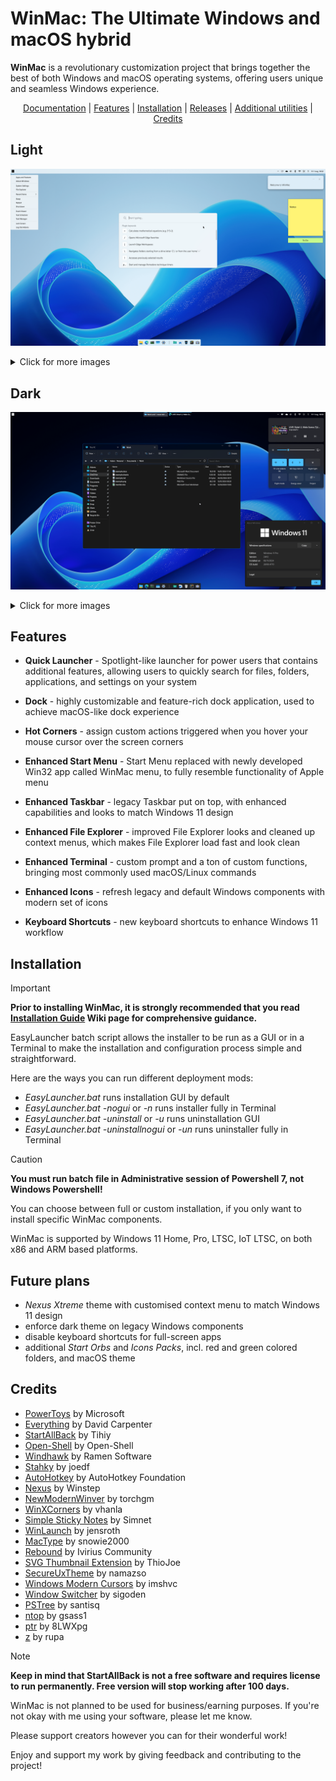 # WinMac: The Ultimate Windows and macOS hybrid

**WinMac** is a revolutionary customization project that brings together the best of both Windows and macOS operating systems, offering users unique and seamless Windows experience.

<p align="center">
    <a href="https://github.com/Asteski/WinMac/wiki/Home">Documentation</a> |
    <a href="#Features">Features</a> |
    <a href="#Installation">Installation</a> |
    <a href="https://github.com/Asteski/WinMac/releases/">Releases</a> |
    <a href="https://github.com/Asteski/WinMac/wiki/Additional-utilities">Additional utilities</a> |
    <a href="#Credits">Credits</a>
</p>

## Light

![winmac_light_01](https://raw.githubusercontent.com/Asteski/WinMac/main/img/winmac_light_01.png)
</details>
<details>
    <summary>Click for more images</summary>
    <img src="https://raw.githubusercontent.com/Asteski/WinMac/main/img/winmac_light_02.png" alt="winmac_light_02">
    <img src="https://raw.githubusercontent.com/Asteski/WinMac/main/img/winmac_light_03.png" alt="winmac_light_03">
    <img src="https://raw.githubusercontent.com/Asteski/WinMac/main/img/winmac_light_04.png" alt="winmac_light_04">
</details>

## Dark

![winmac_dark_01](https://raw.githubusercontent.com/Asteski/WinMac/main/img/winmac_dark_01.png)
</details>
<details>
    <summary>Click for more images</summary>
    <img src="https://raw.githubusercontent.com/Asteski/WinMac/main/img/winmac_dark_02.png" alt="winmac_dark_02">
    <img src="https://raw.githubusercontent.com/Asteski/WinMac/main/img/winmac_dark_03.png" alt="winmac_dark_03">
    <img src="https://raw.githubusercontent.com/Asteski/WinMac/refs/heads/main/img/winmac_dark_04.png" alt="winmac_dark_04">
</details>

## Features

- **Quick Launcher** - Spotlight-like launcher for power users that contains additional features, allowing users to quickly search for files, folders, applications, and settings on your system

- **Dock** - highly customizable and feature-rich dock application, used to achieve macOS-like dock experience

- **Hot Corners** - assign custom actions triggered when you hover your mouse cursor over the screen corners

- **Enhanced Start Menu** - Start Menu replaced with newly developed Win32 app called WinMac menu, to fully resemble functionality of Apple menu

- **Enhanced Taskbar** - legacy Taskbar put on top, with enhanced capabilities and looks to match Windows 11 design

- **Enhanced File Explorer** - improved File Explorer looks and cleaned up context menus, which makes File Explorer load fast and look clean

- **Enhanced Terminal** - custom prompt and a ton of custom functions, bringing most commonly used macOS/Linux commands

- **Enhanced Icons** - refresh legacy and default Windows components with modern set of icons

- **Keyboard Shortcuts** - new keyboard shortcuts to enhance Windows 11 workflow

## Installation

> [!IMPORTANT]  
> **Prior to installing WinMac, it is strongly recommended that you read [Installation Guide](https://github.com/Asteski/WinMac/wiki/Installation-Guide) Wiki page for comprehensive guidance.**

EasyLauncher batch script allows the installer to be run as a GUI or in a Terminal to make the installation and configuration process simple and straightforward.

Here are the ways you can run different deployment mods:

- *EasyLauncher.bat* runs installation GUI by default
- *EasyLauncher.bat -nogui* or *-n* runs installer fully in Terminal
- *EasyLauncher.bat -uninstall* or *-u* runs uninstallation GUI
- *EasyLauncher.bat -uninstallnogui* or *-un* runs uninstaller fully in Terminal

> [!CAUTION]
> **You must run batch file in Administrative session of Powershell 7, not Windows Powershell!**

You can choose between full or custom installation, if you only want to install specific WinMac components.

WinMac is supported by Windows 11 Home, Pro, LTSC, IoT LTSC, on both x86 and ARM based platforms.


## Future plans

- *Nexus Xtreme* theme with customised context menu to match Windows 11 design
- enforce dark theme on legacy Windows components
- disable keyboard shortcuts for full-screen apps
- additional *Start Orbs* and *Icons Packs*, incl. red and green colored folders, and macOS theme

## Credits

- [PowerToys](https://learn.microsoft.com/en-us/windows/powertoys/) by Microsoft
- [Everything](https://www.voidtools.com/) by David Carpenter
- [StartAllBack](https://www.startallback.com/) by Tihiy
- [Open-Shell](https://open-shell.github.io/Open-Shell-Menu/) by Open-Shell
- [Windhawk](https://github.com/ramensoftware/windhawk) by Ramen Software
- [Stahky](https://github.com/joedf/stahky) by joedf
- [AutoHotkey](https://www.autohotkey.com/) by AutoHotkey Foundation
- [Nexus](https://www.winstep.net/nexus.asp) by Winstep
- [NewModernWinver](https://github.com/torchgm/NewModernWinver) by torchgm
- [WinXCorners](https://github.com/vhanla/winxcorners) by vhanla
- [Simple Sticky Notes](https://www.simplestickynotes.com/) by Simnet
- [WinLaunch](https://github.com/jensroth-git/WinLaunch) by jensroth
- [MacType](https://www.mactype.net/) by snowie2000
- [Rebound](https://github.com/IviriusCommunity/Rebound) by Ivirius Community
- [SVG Thumbnail Extension](https://github.com/ThioJoe/win-svg-thumbs-rust) by ThioJoe
- [SecureUxTheme](https://github.com/namazso/SecureUxTheme) by namazso
- [Windows Modern Cursors](https://github.com/imshvc/windows-cursors-modern) by imshvc
- [Window Switcher](https://github.com/sigoden/window-switcher) by sigoden
- [PSTree](https://github.com/santisq/PSTree) by santisq
- [ntop](https://github.com/gsass1/NTop) by gsass1
- [ptr](https://github.com/8LWXpg/ptr) by 8LWXpg
- [z](https://github.com/rupa/z) by rupa


> [!NOTE]
> **Keep in mind that StartAllBack is not a free software and requires license to run permanently. Free version will stop working after 100 days.**

WinMac is not planned to be used for business/earning purposes. If you're not okay with me using your software, please let me know.

Please support creators however you can for their wonderful work!

Enjoy and support my work by giving feedback and contributing to the project!
